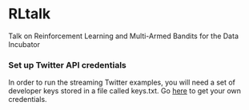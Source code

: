 # RLtalk
Talk on Reinforcement Learning and Multi-Armed Bandits for the Data Incubator

### Set up Twitter API credentials
In order to run the streaming Twitter examples, you will need a set of developer keys stored in a file called keys.txt. Go [here](https://apps.twitter.com/) to get your own credentials.
